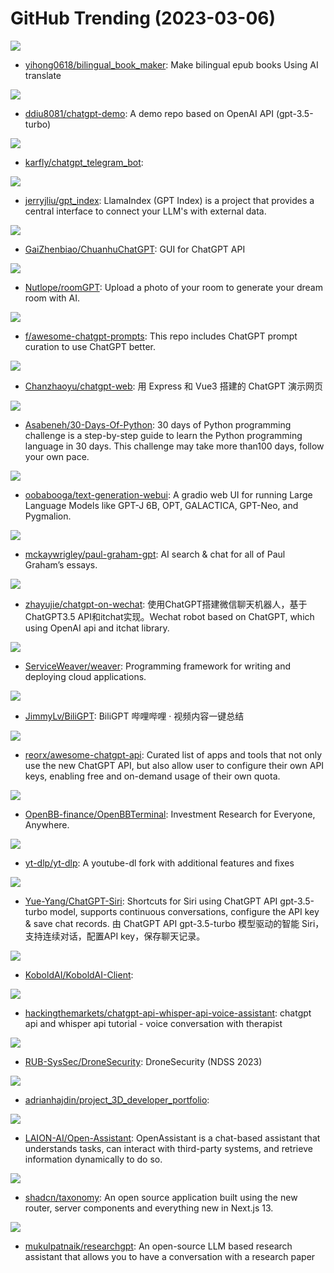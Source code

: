 # GitHub Trending (2023-03-06)

![](https://img.shields.io/badge/Python-New%20687-green?style=flat-square&logo=appveyor)
- [yihong0618/bilingual_book_maker](https://github.com/yihong0618/bilingual_book_maker): Make bilingual epub books Using AI translate

![](https://img.shields.io/badge/TypeScript-New%20815-green?style=flat-square&logo=appveyor)
- [ddiu8081/chatgpt-demo](https://github.com/ddiu8081/chatgpt-demo): A demo repo based on OpenAI API (gpt-3.5-turbo)

![](https://img.shields.io/badge/Python-New%20101-green?style=flat-square&logo=appveyor)
- [karfly/chatgpt_telegram_bot](https://github.com/karfly/chatgpt_telegram_bot): 

![](https://img.shields.io/badge/Python-New%20316-green?style=flat-square&logo=appveyor)
- [jerryjliu/gpt_index](https://github.com/jerryjliu/gpt_index): LlamaIndex (GPT Index) is a project that provides a central interface to connect your LLM's with external data.

![](https://img.shields.io/badge/Python-New%20150-green?style=flat-square&logo=appveyor)
- [GaiZhenbiao/ChuanhuChatGPT](https://github.com/GaiZhenbiao/ChuanhuChatGPT): GUI for ChatGPT API

![](https://img.shields.io/badge/TypeScript-New%201-green?style=flat-square&logo=appveyor)
- [Nutlope/roomGPT](https://github.com/Nutlope/roomGPT): Upload a photo of your room to generate your dream room with AI.

![](https://img.shields.io/badge/HTML-New%20993-green?style=flat-square&logo=appveyor)
- [f/awesome-chatgpt-prompts](https://github.com/f/awesome-chatgpt-prompts): This repo includes ChatGPT prompt curation to use ChatGPT better.

![](https://img.shields.io/badge/Vue-New%20440-green?style=flat-square&logo=appveyor)
- [Chanzhaoyu/chatgpt-web](https://github.com/Chanzhaoyu/chatgpt-web): 用 Express 和 Vue3 搭建的 ChatGPT 演示网页

![](https://img.shields.io/badge/Python-New%20328-green?style=flat-square&logo=appveyor)
- [Asabeneh/30-Days-Of-Python](https://github.com/Asabeneh/30-Days-Of-Python): 30 days of Python programming challenge is a step-by-step guide to learn the Python programming language in 30 days. This challenge may take more than100 days, follow your own pace.

![](https://img.shields.io/badge/Python-New%20114-green?style=flat-square&logo=appveyor)
- [oobabooga/text-generation-webui](https://github.com/oobabooga/text-generation-webui): A gradio web UI for running Large Language Models like GPT-J 6B, OPT, GALACTICA, GPT-Neo, and Pygmalion.

![](https://img.shields.io/badge/TypeScript-New%20165-green?style=flat-square&logo=appveyor)
- [mckaywrigley/paul-graham-gpt](https://github.com/mckaywrigley/paul-graham-gpt): AI search & chat for all of Paul Graham’s essays.

![](https://img.shields.io/badge/Python-New%20275-green?style=flat-square&logo=appveyor)
- [zhayujie/chatgpt-on-wechat](https://github.com/zhayujie/chatgpt-on-wechat): 使用ChatGPT搭建微信聊天机器人，基于ChatGPT3.5 API和itchat实现。Wechat robot based on ChatGPT, which using OpenAI api and itchat library.

![](https://img.shields.io/badge/Go-New%20334-green?style=flat-square&logo=appveyor)
- [ServiceWeaver/weaver](https://github.com/ServiceWeaver/weaver): Programming framework for writing and deploying cloud applications.

![](https://img.shields.io/badge/TypeScript-New%20177-green?style=flat-square&logo=appveyor)
- [JimmyLv/BiliGPT](https://github.com/JimmyLv/BiliGPT): BiliGPT 哔哩哔哩 · 视频内容一键总结

![](https://img.shields.io/badge/none-New%20488-green?style=flat-square&logo=appveyor)
- [reorx/awesome-chatgpt-api](https://github.com/reorx/awesome-chatgpt-api): Curated list of apps and tools that not only use the new ChatGPT API, but also allow user to configure their own API keys, enabling free and on-demand usage of their own quota.

![](https://img.shields.io/badge/Python-New%20181-green?style=flat-square&logo=appveyor)
- [OpenBB-finance/OpenBBTerminal](https://github.com/OpenBB-finance/OpenBBTerminal): Investment Research for Everyone, Anywhere.

![](https://img.shields.io/badge/Python-New%20141-green?style=flat-square&logo=appveyor)
- [yt-dlp/yt-dlp](https://github.com/yt-dlp/yt-dlp): A youtube-dl fork with additional features and fixes

![](https://img.shields.io/badge/none-New%20198-green?style=flat-square&logo=appveyor)
- [Yue-Yang/ChatGPT-Siri](https://github.com/Yue-Yang/ChatGPT-Siri): Shortcuts for Siri using ChatGPT API gpt-3.5-turbo model, supports continuous conversations, configure the API key & save chat records. 由 ChatGPT API gpt-3.5-turbo 模型驱动的智能 Siri，支持连续对话，配置API key，保存聊天记录。

![](https://img.shields.io/badge/Python-New%2030-green?style=flat-square&logo=appveyor)
- [KoboldAI/KoboldAI-Client](https://github.com/KoboldAI/KoboldAI-Client): 

![](https://img.shields.io/badge/Python-New%2023-green?style=flat-square&logo=appveyor)
- [hackingthemarkets/chatgpt-api-whisper-api-voice-assistant](https://github.com/hackingthemarkets/chatgpt-api-whisper-api-voice-assistant): chatgpt api and whisper api tutorial - voice conversation with therapist

![](https://img.shields.io/badge/Python-New%20110-green?style=flat-square&logo=appveyor)
- [RUB-SysSec/DroneSecurity](https://github.com/RUB-SysSec/DroneSecurity): DroneSecurity (NDSS 2023)

![](https://img.shields.io/badge/JavaScript-New%20116-green?style=flat-square&logo=appveyor)
- [adrianhajdin/project_3D_developer_portfolio](https://github.com/adrianhajdin/project_3D_developer_portfolio): 

![](https://img.shields.io/badge/Python-New%20121-green?style=flat-square&logo=appveyor)
- [LAION-AI/Open-Assistant](https://github.com/LAION-AI/Open-Assistant): OpenAssistant is a chat-based assistant that understands tasks, can interact with third-party systems, and retrieve information dynamically to do so.

![](https://img.shields.io/badge/TypeScript-New%20136-green?style=flat-square&logo=appveyor)
- [shadcn/taxonomy](https://github.com/shadcn/taxonomy): An open source application built using the new router, server components and everything new in Next.js 13.

![](https://img.shields.io/badge/Python-New%20199-green?style=flat-square&logo=appveyor)
- [mukulpatnaik/researchgpt](https://github.com/mukulpatnaik/researchgpt): An open-source LLM based research assistant that allows you to have a conversation with a research paper

